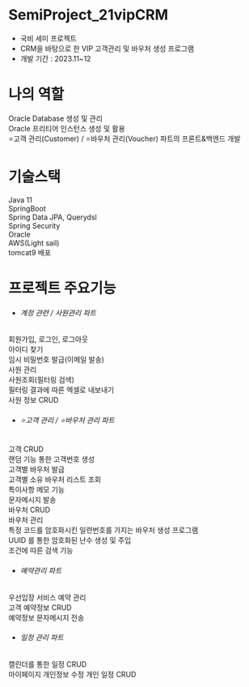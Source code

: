 # SemiProject_21vipCRM
- 국비 세미 프로젝트<br/>
- CRM을 바탕으로 한 VIP 고객관리 및 바우처 생성 프로그램<br/>
- 개발 기간 : 2023.11~12

# 나의 역할
Oracle Database 생성 및 관리<br/>
Oracle 프리티어 인스턴스 생성 및 활용<br/>
⭐고객 관리(Customer) / ⭐바우처 관리(Voucher) 파트의 프론트&백엔드 개발<br/>

# 기술스택
Java 11<br/>
SpringBoot<br/>
Spring Data JPA, Querydsl<br/>
Spring Security<br/>
Oracle<br/>
AWS(Light sail)<br/>
tomcat9 배포<br/>


# 프로젝트 주요기능
- <h6>계정 관련 / 사원관리 파트</h6>
회원가입, 로그인, 로그아웃<br/>
아이디 찾기<br/>
임시 비밀번호 발급(이메일 발송)<br/>
사원 관리<br/>
사원조회(필터링 검색)<br/>
필터링 결과에 따른 엑셀로 내보내기<br/>
사원 정보 CRUD<br/>

- <h6>⭐고객 관리 / ⭐바우처 관리 파트</h6>
고객 CRUD<br/>
랜덤 기능 통한 고객번호 생성<br/>
고객별 바우처 발급<br/>
고객별 소유 바우처 리스트 조회<br/>
특이사항 메모 기능<br/>
문자메시지 발송<br/>
바우처 CRUD<br/>
바우처 관리<br/>
특정 코드를 암호화시킨 일련번호를 가지는 바우처 생성 프로그램<br/>
UUID 를 통한 암호화된 난수 생성 및 주입<br/>
조건에 따른 검색 기능<br/>

- <h6>예약관리 파트</h6>
우선입장 서비스 예약 관리<br/>
고객 예약정보 CRUD<br/>
예약정보 문자메시지 전송<br/>

- <h6>일정 관리 파트</h6>
캘린더를 통한 일정 CRUD<br/>
마이페이지
개인정보 수정
개인 일정 CRUD

